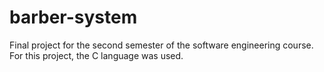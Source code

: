# barber-system
Final project for the second semester of the software engineering course. For this project, the C language was used.
